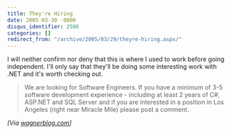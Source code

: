 ```yaml
---
title: They're Hiring
date: 2005-03-30 -0800
disqus_identifier: 2506
categories: []
redirect_from: "/archive/2005/03/29/theyre-hiring.aspx/"
---
```


I will neither confirm nor deny that this is where I used to work before
going independent. I'll only say that they'll be doing some interesting
work with .NET and it's worth checking out.

> We are looking for Software Engineers. If you have a minimum of 3-5
> software development experience - including at least 2 years of C\#,
> ASP.NET and SQL Server and if you are interested in a position in Los
> Angeles (right near Miracle Mile) please post a comment.

*[Via [wagnerblog.com](http://wagnerblog.com/index.php?p=395)]*

